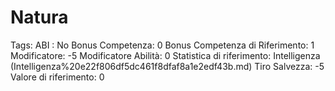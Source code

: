 # Natura

Tags: ABI
: No
Bonus Competenza: 0
Bonus Competenza di Riferimento: 1
Modificatore: -5
Modificatore  Abilità: 0
Statistica di riferimento: Intelligenza (Intelligenza%20e22f806df5dc461f8dfaf8a1e2edf43b.md)
Tiro Salvezza: -5
Valore di riferimento: 0